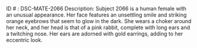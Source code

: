 ID # : DSC-MATE-2066
Description: Subject 2066 is a human female with an unusual appearance. Her face features an unsettling smile and striking orange eyebrows that seem to glow in the dark. She wears a choker around her neck, and her head is that of a pink rabbit, complete with long ears and a twitching nose. Her ears are adorned with gold earrings, adding to her eccentric look.